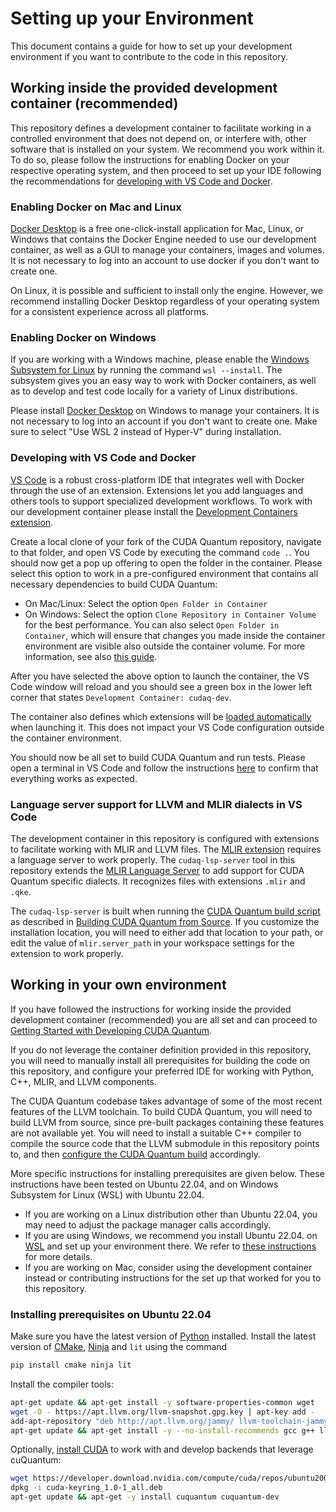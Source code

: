 # Setting up your Environment

This document contains a guide for how to set up your development environment if
you want to contribute to the code in this repository.

## Working inside the provided development container (recommended)

This repository defines a development container to facilitate working in a
controlled environment that does not depend on, or interfere with, other software
that is installed on your system. We recommend you work within it. To do so,
please follow the instructions for enabling Docker on your respective operating
system, and then proceed to set up your IDE following the recommendations for
[developing with VS Code and Docker](#developing-with-vs-code-and-docker).

### Enabling Docker on Mac and Linux

[Docker Desktop][docker_desktop_install] is a free one-click-install application
for Mac, Linux, or Windows that contains the Docker Engine needed to use our
development container, as well as a GUI to manage your containers, images and
volumes. It is not necessary to log into an account to use docker if you don't
want to create one.

On Linux, it is possible and sufficient to install only the engine. However, we
recommend installing Docker Desktop regardless of your operating system for a
consistent experience across all platforms.

### Enabling Docker on Windows

If you are working with a Windows machine, please enable the [Windows Subsystem
for Linux][wsl] by running the command `wsl --install`. The subsystem gives you
an easy way to work with Docker containers, as well as to develop and test code
locally for a variety of Linux distributions.

Please install [Docker Desktop][docker_desktop_install] on Windows to manage
your containers. It is not necessary to log into an account if you don't want to
create one. Make sure to select "Use WSL 2 instead of Hyper-V" during
installation.

[wsl]: https://learn.microsoft.com/en-us/windows/wsl/install
[docker_desktop_install]: https://docs.docker.com/get-docker

### Developing with VS Code and Docker

[VS Code][vs_code] is a robust cross-platform IDE that integrates well with
Docker through the use of an extension. Extensions let you add languages and
others tools to support specialized development workflows. To work with our
development container please install the
[Development Containers extension][dev_container_extension].

Create a local clone of your fork of the CUDA Quantum repository, navigate to
that folder, and open VS Code by executing the command `code .`. You should now
get a pop up offering to open the folder in the container. Please select this
option to work in a pre-configured environment that contains all necessary
dependencies to build CUDA Quantum:

- On Mac/Linux: Select the option `Open Folder in Container`
- On Windows: Select the option `Clone Repository in Container Volume` for the
  best performance. You can also select `Open Folder in Container`, which will
  ensure that changes you made inside the container environment are visible also
  outside the container volume. For more information, see also [this
  guide][clone_in_container].

After you have selected the above option to launch the container, the VS Code
window will reload and you should see a green box in the lower left corner that
states `Development Container: cudaq-dev`.

The container also defines which extensions will be [loaded
automatically](.devcontainer/devcontainer.json) when launching it. This does not
impact your VS Code configuration outside the container environment.

You should now be all set to build CUDA Quantum and run tests. Please open a
terminal in VS Code and follow the instructions [here](./Building.md) to confirm
that everything works as expected.

[vs_code]: https://code.visualstudio.com/download
[dev_container_extension]:
    https://marketplace.visualstudio.com/items?itemName=ms-vscode-remote.remote-containers

[clone_in_container]:
    https://code.visualstudio.com/docs/devcontainers/containers#_quick-start-open-a-git-repository-or-github-pr-in-an-isolated-container-volume

### Language server support for LLVM and MLIR dialects in VS Code

The development container in this repository is configured with extensions to
facilitate working with MLIR and LLVM files. The [MLIR extension][mlir_extension]
requires a language server to work properly. The `cudaq-lsp-server` tool in this
repository extends the [MLIR Language
Server](https://mlir.llvm.org/docs/Tools/MLIRLSP/) to add support for CUDA
Quantum specific dialects. It recognizes files with extensions `.mlir` and
`.qke`.

The `cudaq-lsp-server` is built when running the [CUDA Quantum build
script](./scripts/build_cudaq.sh) as described in [Building CUDA Quantum from
Source](./Building.md). If you customize the installation location, you will
need to either add that location to your path, or edit the value of
`mlir.server_path` in your workspace settings for the extension to work properly.

[mlir_extension]:
    https://marketplace.visualstudio.com/items?itemName=llvm-vs-code-extensions.vscode-mlir

## Working in your own environment

If you have followed the instructions for working inside the provided
development container (recommended) you are all set and can proceed to
[Getting Started with Developing CUDA Quantum](./Building.md).

If you do not leverage the container definition provided in this repository, you
will need to manually install all prerequisites for building the code on this
repository, and configure your preferred IDE for working with Python, C++, MLIR,
and LLVM components.

The CUDA Quantum codebase takes advantage of some of the most recent features of
the LLVM toolchain. To build CUDA Quantum, you will need to build LLVM from
source, since pre-built packages containing these features are not available
yet. You will need to install a suitable C++ compiler to compile the source code
that the LLVM submodule in this repository points to, and then [configure the
CUDA Quantum build](./Building.md#building-cudaq-with-a-custom-llvm-version)
accordingly.

More specific instructions for installing prerequisites are given below. These
instructions have been tested on Ubuntu 22.04, and on Windows Subsystem for
Linux (WSL) with Ubuntu 22.04.

- If you are working on a Linux distribution other than Ubuntu 22.04, you may
  need to adjust the package manager calls accordingly.
- If you are using Windows, we recommend you install Ubuntu 22.04. on [WSL][wsl]
  and set up your environment there. We refer to [these instructions][wsl_setup]
  for more details.
- If you are working on Mac, consider using the development container instead or
  contributing instructions for the set up that worked for you to this
  repository.

[wsl_setup]: https://learn.microsoft.com/en-us/windows/wsl/setup/environment

### Installing prerequisites on Ubuntu 22.04

Make sure you have the latest version of [Python][python] installed. Install the
latest version of [CMake][cmake], [Ninja][ninja] and `lit` using the command

```bash
pip install cmake ninja lit
```

Install the compiler tools:

```bash
apt-get update && apt-get install -y software-properties-common wget
wget -O - https://apt.llvm.org/llvm-snapshot.gpg.key | apt-key add -
add-apt-repository "deb http://apt.llvm.org/jammy/ llvm-toolchain-jammy-15 main"
apt-get update && apt-get install -y --no-install-recommends gcc g++ llvm-15 clang-15 clang-format-15 autoconf
```

Optionally, [install CUDA][install_cuda] to work with and develop backends that
leverage cuQuantum:

```bash
wget https://developer.download.nvidia.com/compute/cuda/repos/ubuntu2004/x86_64/cuda-keyring_1.0-1_all.deb \
dpkg -i cuda-keyring_1.0-1_all.deb
apt-get update && apt-get -y install cuquantum cuquantum-dev
```

[install_cuda]: https://docs.nvidia.com/cuda/cuda-quick-start-guide/index.html
[python]: https://www.python.org/downloads/
[cmake]: https://cmake.org/
[ninja]: https://ninja-build.org/
